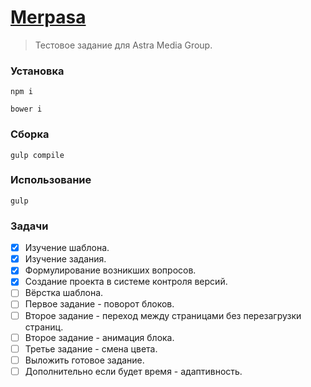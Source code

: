 ﻿[Merpasa](http://stillst.github.io/epixx-test/src/)
=====================================================================

> Тестовое задание для Astra Media Group.

### Установка

```
npm i
```
```
bower i
```

### Сборка

```
gulp compile
```

### Использование
```
gulp
```

### Задачи

- [x] Изучение шаблона.
- [x] Изучение задания.
- [x] Формулирование возникших вопросов.
- [x] Создание проекта в системе контроля версий.
- [ ] Вёрстка шаблона.
- [ ] Первое задание - поворот блоков.
- [ ] Второе задание - переход между страницами без перезагрузки страниц.
- [ ] Второе задание - анимация блока.
- [ ] Третье задание - смена цвета.
- [ ] Выложить готовое задание.
- [ ] Дополнительно если будет время - адаптивность.